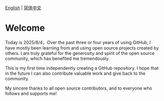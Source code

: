 [English](README.md) | [简体中文](README.zh-CN.md)

# Welcome

Today is 2025/8/4，Over the past three or four years of using GitHub, I have mostly been learning from and using open source projects created by others. I am truly grateful for the generosity and spirit of the open source community, which has benefited me tremendously.

This is my first time independently creating a GitHub repository. I hope that in the future I can also contribute valuable work and give back to the community.

My sincere thanks to all open source contributors, and to everyone who follows and supports me!
